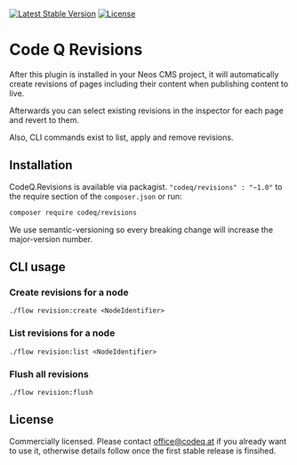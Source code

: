 [![Latest Stable Version](https://poser.pugx.org/codeq/revisions/v/stable)](https://packagist.org/packages/codeq/revisions)
[![License](https://poser.pugx.org/codeq/revisions/license)](LICENSE)

# Code Q Revisions

After this plugin is installed in your Neos CMS project, it will automatically create revisions of pages including 
their content when publishing content to live.

Afterwards you can select existing revisions in the inspector for each page and revert to them.

Also, CLI commands exist to list, apply and remove revisions.

## Installation

CodeQ.Revisions is available via packagist. `"codeq/revisions" : "~1.0"` to the require section of the `composer.json`
or run:

```bash
composer require codeq/revisions
```

We use semantic-versioning so every breaking change will increase the major-version number.

## CLI usage

### Create revisions for a node

```console
./flow revision:create <NodeIdentifier>
```

### List revisions for a node

```console
./flow revision:list <NodeIdentifier>
```

### Flush all revisions

```console
./flow revision:flush
```

## License

Commercially licensed. Please contact office@codeq.at if you already want to use it, 
otherwise details follow once the first stable release is finsihed.
